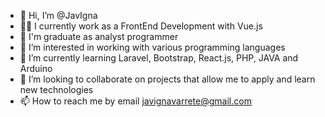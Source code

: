 - 👋 Hi, I’m @JavIgna
- 👨‍💻 I currently work as a FrontEnd Development with Vue.js
- 🤖 I'm graduate as analyst programmer
- 👀 I’m interested in working with various programming languages
- 🌱 I’m currently learning Laravel, Bootstrap, React.js, PHP, JAVA and Arduino
- 💞️ I’m looking to collaborate on projects that allow me to apply and learn new technologies
- 📫 How to reach me by email javignavarrete@gmail.com

<!---
JavIgna/JavIgna is a ✨ special ✨ repository because its `README.md` (this file) appears on your GitHub profile.
You can click the Preview link to take a look at your changes.
--->
